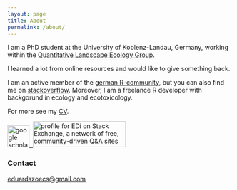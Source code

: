 ```yaml
---
layout: page
title: About
permalink: /about/
---
```


I am a PhD student at the University of Koblenz-Landau, Germany, working within the [Quantitative Landscape Ecology Group](http://www.uni-koblenz-landau.de/landau/fb7/umweltwissenschaften/landscape-ecology).

I learned a lot from online resources and  would like to give something back.  

I am an active member of the [german R-community](http://forum.r-statistik.de/index.php), but you can also find me on [stackoverflow](http://stackoverflow.com/users/511399/edi).
Moreover, I am a freelance R developer with backgorund in ecology and ecotoxicology.



For more see my [CV](/files/escv.pdf).

<a href="https://scholar.google.de/citations?user=QlQH1zEAAAAJ&hl=en" target="_blank">
<img height="49" src="http://scholar.google.de/intl/de/scholar/images/scholar_logo_lg_2011.gif" alt="google scholar">
</a>

<a href="https://www.researchgate.net/profile/Eduard_Szoecs/">
<img alt="" src="https://www.researchgate.net/images/public/profile_share_badge.png">
</a>

<a href="http://stackexchange.com/users/240905/edi">
<img src="http://stackexchange.com/users/flair/240905.png?theme=dark" width="208" height="58" alt="profile for EDi on Stack Exchange, a network of free, community-driven Q&amp;A sites" title="profile for EDi on Stack Exchange, a network of free, community-driven Q&amp;A sites">
</a>

### Contact

[eduardszoecs@gmail.com](mailto:eduardszoecs@gmail.com)
